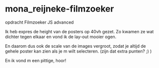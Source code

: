# mona_reijneke-filmzoeker
opdracht Filmzoeker JS advanced

Ik heb expres de height van de posters op 40vh gezet.
Zo kwamen ze wat dichter tegen elkaar en vond ik de lay-out mooier ogen.

En daarom dus ook de scale van de images vergroot, zodat je altijd de gehele poster kan zien als je m wilt selecteren.
(zijn dat extra punten? ;)  )

En ik vond m een pittige, hoor!
